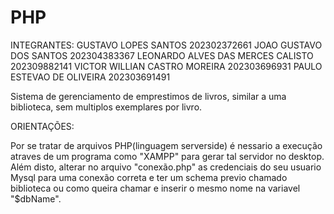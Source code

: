 # PHP
INTEGRANTES:
GUSTAVO LOPES SANTOS 202302372661
JOAO GUSTAVO DOS SANTOS 202304383367
LEONARDO ALVES DAS MERCES CALISTO 202309882141
VICTOR WILLIAN CASTRO MOREIRA 202303696931
PAULO ESTEVAO DE OLIVEIRA 202303691491


Sistema de gerenciamento de emprestimos de livros, similar a uma biblioteca, sem multiplos exemplares por livro.



ORIENTAÇÕES:

Por se tratar de arquivos PHP(linguagem serverside) é nessario a execução atraves de um programa como "XAMPP" para gerar tal servidor no desktop.
Além disto, alterar no arquivo "conexão.php" as credenciais do seu usuario Mysql para uma conexão correta e ter um schema previo chamado biblioteca ou como queira chamar e inserir o mesmo nome na variavel "$dbName".
